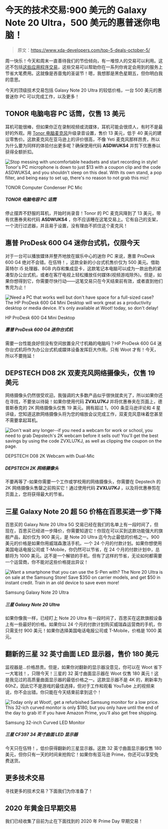 # 今天的技术交易:900 美元的 Galaxy Note 20 Ultra，500 美元的惠普迷你电脑！

> 原文：<https://www.xda-developers.com/top-5-deals-october-5/>

周一快乐！今天和周末一直善待我们的节俭倾向，有一堆惊人的交易可以利用。这还不包括[这些应用程序交易](https://www.xda-developers.com/7-great-deals-on-apps-this-week-incl-rosetta-stone/)，这些交易可以帮助你在一系列你肯定会用到的服务上节省大笔费用。这就像是吝啬鬼的圣诞节！嗯，我想那是黑色星期五，但你明白我的意思。

今天的顶级技术交易包括 Galaxy Note 20 Ultra 的较低价格，一台 500 美元的惠普迷你 PC 可以完成工作，以及更多！

## TONOR 电脑电容 PC 话筒，仅售 13 美元

耳机可能很棒，但如果你正在录制视频或流媒体，耳机可能会很烦人，有时不是最好的外观。用 [Tonor 电脑麦克风](https://www.amazon.com/gp/product/B07WLWN2ZT?tag=xda-14kph51-20&ascsubtag=UUxdaUeUpU30084&asc_refurl=https%3A%2F%2Fwww.xda-developers.com%2Ftop-5-deals-october-5%2F&asc_campaign=Short-Term)升级录音设置，售价 13 美元，低于 40 美元的建议零售价。这款麦克风在亚马逊上的评价很高，不像 Yeti 麦克风那样昂贵，所以为什么要为同样的体验付出更多呢？确保使用代码 **ASDWUKS4** 并剪下优惠券以获得全额折扣。

 <picture>![Stop messing with uncomfortable headsets and start recording in style! Tonor's PC microphone is down to just $13 with a coupon clip and the code <strong>ASDWUKS4</strong>, and you shouldn't sleep on this deal. With its own stand, a pop filter, and being easy to set up, there's no reason to not grab this mic!](img/b4653ec56443050280dd4d3698eeffa1.png)</picture> 

TONOR Computer Condenser PC Mic

##### TONOR 电脑电容 PC 话筒

停止摆弄不舒服的耳机，开始时尚录音！Tonor 的 PC 麦克风降到了 13 美元，带有优惠券夹和代码 **ASDWUKS4** ，你不应该睡在这笔交易上。它有自己的支架，一个流行过滤器，并且易于设置，没有理由不抓住这个麦克风！

## 惠普 ProDesk 600 G4 迷你台式机，仅限今天

对于一台可以播放媒体并整齐地放在娱乐中心的迷你 PC 来说，惠普 ProDesk 600 G4 绝对不会错。在伍特！，这款全新的小台式机售价仅为 500 美元。借助英特尔 i5 处理器、8GB 内存和集成显卡，这款笔记本电脑可以成为一款出色的紧凑型办公台式机，或者在客厅电视上轻松播放任何媒体(视频游戏除外)。但是，如果你想得到它，你需要尽快行动——这笔交易只在今天结束前有效，或者直到他们售完为止！

 <picture>![Need a PC that works well but don't have space for a full-sized case? The HP ProDesk 600 G4 Mini Desktop will work great as a productivity desktop or media device. It's only available at Woot! today, so don't delay!](img/781cd6317cccd41a5fb8f6005a7613f8.png)</picture> 

HP ProDesk 600 G4 Mini Desktop

##### 惠普 ProDesk 600 G4 迷你台式机

需要一台性能良好但没有空间放置全尺寸机箱的电脑吗？HP ProDesk 600 G4 迷你台式机将作为办公台式机或媒体设备发挥巨大作用。只有 Woot 才有！今天，所以不要拖延！

## DEPSTECH D08 2K 双麦克风网络摄像头，仅售 19 美元

网络摄像头仍然很受欢迎。我强调的大多数产品似乎很快就卖光了，所以如果你还在寻找，不要坐以待毙！如果你使用代码 **ZVXLU7KJ** 并将优惠券夹在页面上，德普斯泰克的 2K 网络摄像头仅售 19 美元。拥有超过 1，000 条亚马逊评论和 4 星评级，您知道这款网络摄像头将为您的缩放会议完成工作，双麦克风意味着您甚至不需要拿起耳机。

 <picture>![Don't wait any longer--if you need a webcam for work or school, you need to grab Depstech's 2K webcam before it sells out! You'll get the best savings by using the code <strong>ZVXLU7KJ</strong>, as well as clipping the coupon on the page.](img/3cbb8da69e746be0d6739227c3dcc64e.png)</picture> 

DEPSTECH D08 2K Webcam with Dual-Mic

##### DEPSTECH 2K 网络摄像头

不要再等了-如果你需要一个工作或学校用的网络摄像头，你需要在 Depstech 的 2K 网络摄像头售罄之前购买它！通过使用代码 **ZVXLU7KJ** ，以及将优惠券剪在页面上，您将获得最大的节省。

## 三星 Galaxy Note 20 超 5G 价格在百思买进一步下降

百思买的 Galaxy Note 20 Ultra 5G 交易已经在我们的名单上有一段时间了，但现在，百思买已经进一步降价，你需要知道它！你现在可以买到这款功能强大的旗舰产品，起价仅为 900 美元，是 Note 20 Ultra 迄今为止最低的价格之一。900 美元的价格是如果你用威瑞森激活手机，一个 24 个月的付款计划。如果你想使用美国电话电报公司或 T-Mobile，你仍然可以节省，在 24 个月的付款计划中，总额将为 1000 美元。这不是一个解锁的手机，但有了这样的节省，无论如何都需要一个运营商，你不能对这些价格提出异议！

 <picture>![Want a smartphone that you can use the S-Pen with? The Nore 20 Ultra is on sale at the Samsung Store! Save $350 on carrier models, and get $50 in instant credit. Train in an old device to save even more!](img/1846105592ca7f00381bbbdd68224305.png)</picture> 

Samsung Galaxy Note 20 Ultra

##### 三星 Galaxy Note 20 Ultra

如果你像我一样，已经盯上 Note 20 Ultra 有一段时间了，百思买在这款旗舰设备上有一些最好的价格。如果你以 24 个月的付款计划购买威瑞森运营商的手机，你只需支付 900 美元！如果你选择美国电话电报公司或 T-Mobile，价格是 1000 美元。

## 翻新的三星 32 英寸曲面 LED 显示器，售价 180 美元

监视器是...价格昂贵。但是，如果你对翻新的显示器没意见，你可以在 Woot 省下一大笔钱！，只限今天！三星的 32 英寸曲面显示器在 Woot 仅售 180 美元！这是我见过的高质量曲面显示器的最低价格之一。这款显示器不是 4K 的，刷新率为 60hZ，因此它不是游戏的最佳选择，但对于工作和观看 YouTube 上的视频来说，你不会出错。你只能在今天结束前拿到这个！

 <picture>![Today only at Woot!, get a refurbished Samsung monitor for a low price. This 32-ich curved monitor is only $180, but you only have until the end of the day to grab it! If you have Amazon Prime, you'll also get free shipping.](img/494b30d7ec984764f53d19431f45f25f.png)</picture> 

Samsung 32-inch Curved LED Monitor

##### 三星 CF397 34 英寸曲面 LED 显示器

今天只在伍特！，低价获得翻新的三星显示器。这款 32 英寸曲面显示器仅售 180 美元，但你只有一天的时间来抢购它！如果你有亚马逊 Prime，你还可以享受免费送货。

## 更多技术交易

寻找更多的技术交易？下面我们为你准备了！

## 2020 年黄金日早期交易

我们已经收集了目前为止在下面找到的 2020 年 Prime Day 早期交易！
